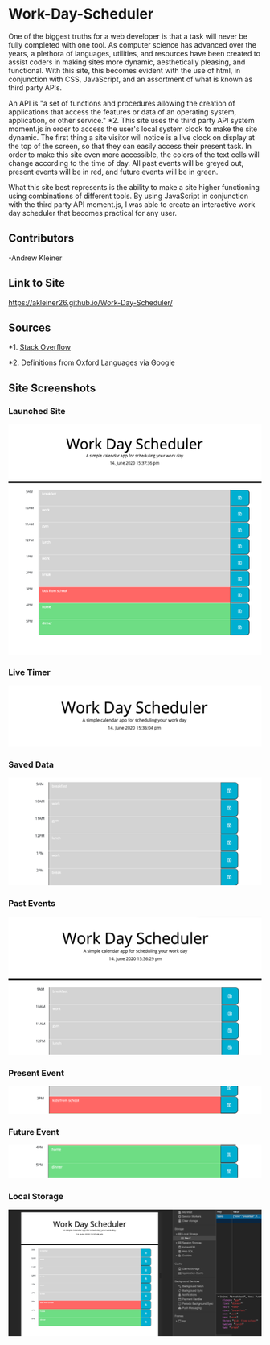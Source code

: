 # Work-Day-Scheduler
One of the biggest truths for a web developer is that a task will never be fully completed with one tool. As computer science has advanced over the years, a plethora of languages, utilities, and resources have been created to assist coders in making sites more dynamic, aesthetically pleasing, and functional. With this site, this becomes evident with the use of html, in conjunction with CSS, JavaScript, and an assortment of what is known as third party APIs.

An API is "a set of functions and procedures allowing the creation of applications that access the features or data of an operating system, application, or other service." *2. This site uses the third party API system moment.js in order to access the user's local system clock to make the site dynamic. The first thing a site visitor will notice is a live clock on display at the top of the screen, so that they can easily access their present task. In order to make this site even more accessible, the colors of the text cells will change according to the time of day. All past events will be greyed out, present events will be in red, and future events will be in green.

What this site best represents is the ability to make a site higher functioning using combinations of different tools. By using JavaScript in conjunction with the third party API moment.js, I was able to create an interactive work day scheduler that becomes practical for any user.

## Contributors
-Andrew Kleiner

## Link to Site
https://akleiner26.github.io/Work-Day-Scheduler/

## Sources
*1. [Stack Overflow](https://stackoverflow.com/questions/27782344/how-to-make-the-time-in-moment-js-live)

*2. Definitions from Oxford Languages via Google

## Site Screenshots
### Launched Site
<img src = "/assets/screenshots/launchedSite.png" alt="Launched Site Screenshot">

### Live Timer
<img src = "/assets/screenshots/liveTimer.png" alt="Live Timer Screenshot">

### Saved Data
<img src = "/assets/screenshots/savedData.png" alt="Saved Data Screenshot">

### Past Events
<img src = "/assets/screenshots/past.png" alt="Past Events Screenshot">

### Present Event
<img src = "/assets/screenshots/present.png" alt = "Present Event Screenshot">

### Future Event
<img src = "/assets/screenshots/future.png" alt = "Future Event Screenshot">

### Local Storage
<img src = "/assets/screenshots/savedData2.png" alt = "Local Storage Screenshot">
